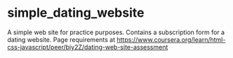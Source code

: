 # simple_dating_website
A simple web site for practice purposes. Contains a subscription form for a dating website.
Page requirements at https://www.coursera.org/learn/html-css-javascript/peer/biy2Z/dating-web-site-assessment
